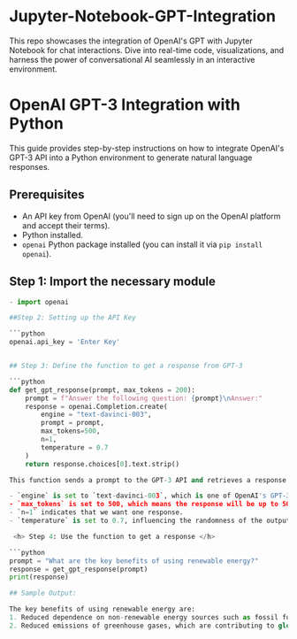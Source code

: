 # Jupyter-Notebook-GPT-Integration

This repo showcases the integration of OpenAI's GPT with Jupyter Notebook for chat interactions. Dive into real-time code, visualizations, and harness the power of conversational AI seamlessly in an interactive environment.

# OpenAI GPT-3 Integration with Python

This guide provides step-by-step instructions on how to integrate OpenAI's GPT-3 API into a Python environment to generate natural language responses.

## Prerequisites

- An API key from OpenAI (you'll need to sign up on the OpenAI platform and accept their terms).
- Python installed.
- `openai` Python package installed (you can install it via `pip install openai`).

## Step 1: Import the necessary module

```python
- import openai

##Step 2: Setting up the API Key

```python
openai.api_key = 'Enter Key'


## Step 3: Define the function to get a response from GPT-3

```python
def get_gpt_response(prompt, max_tokens = 200):
    prompt = f"Answer the following question: {prompt}\nAnswer:"
    response = openai.Completion.create(
        engine = "text-davinci-003",
        prompt = prompt,
        max_tokens=500,
        n=1,
        temperature = 0.7
    )
    return response.choices[0].text.strip()

This function sends a prompt to the GPT-3 API and retrieves a response.

- `engine` is set to `text-davinci-003`, which is one of OpenAI's GPT-3 engines.
- `max_tokens` is set to 500, which means the response will be up to 500 tokens long.
- `n=1` indicates that we want one response.
- `temperature` is set to 0.7, influencing the randomness of the output.

 <h> Step 4: Use the function to get a response </h>

```python
prompt = "What are the key benefits of using renewable energy?"
response = get_gpt_response(prompt)
print(response)

## Sample Output:

The key benefits of using renewable energy are:
1. Reduced dependence on non-renewable energy sources such as fossil fuels, which are finite and polluting.
2. Reduced emissions of greenhouse gases, which are contributing to global warming and climate change.
